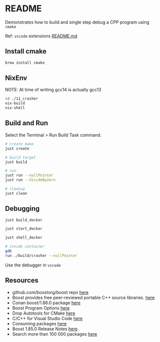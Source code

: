 # README

Demonstrates how to build and single step debug a CPP program using `cmake`  

Ref: `vscode` extensions [README.md](../README.md)  

## Install cmake

```sh
brew install cmake
```

## NixEnv

NOTE: At time of writing gcc14 is actually gcc13

```sh
cd ./11_crasher
nix-build
nix-shell 
```

## Build and Run

Select the Terminal > Run Build Task command.

```sh
# create make
just create

# build target
just build

# run 
just run --nullPointer 
just run --divideByZero 

# cleanup
just clean
```

## Debugging

```sh
just build_docker

just start_docker

just shell_docker

# inside container
gdb
run ./build/crasher --nullPointer
```

Use the debugger in `vscode`  

## Resources

* github.com/boostorg/boost repo [here](https://github.com/boostorg/boost)
* Boost provides free peer-reviewed portable C++ source libraries. [here](https://www.boost.org/)
* Conan boost/1.86.0 package [here](https://conan.io/center/recipes/boost?version=1.86.0)
* Boost Program Options [here](https://www.boost.org/doc/libs/1_86_0/doc/html/program_options/tutorial.html#id-1.3.30.4.3)
* Drop Autotools for CMake [here](https://opensource.com/article/21/5/cmake)  
* C/C++ for Visual Studio Code [here](https://code.visualstudio.com/docs/languages/cpp)  
* Consuming packages [here](https://docs.conan.io/2/tutorial/consuming_packages.html)
* Boost 1.85.0 Release Notes [here](https://www.boost.org/users/history/version_1_85_0.html)
* Search more than 100 000 packages [here](https://search.nixos.org/packages?channel=24.05)
